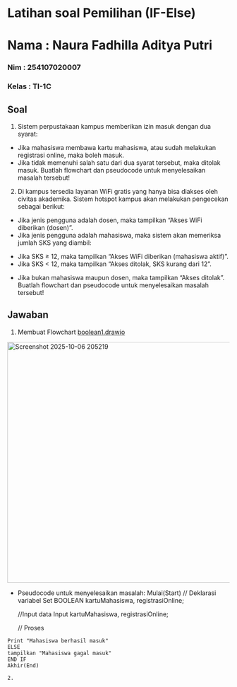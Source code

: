 # Latihan soal Pemilihan (IF-Else)
<h1> Nama   : Naura Fadhilla Aditya Putri </h1>
<h3> Nim    : 254107020007 </h3>
<h3> Kelas  : TI-1C </h3>

## Soal
1. Sistem perpustakaan kampus memberikan izin masuk dengan dua syarat:
 * Jika mahasiswa membawa kartu mahasiswa, atau sudah melakukan registrasi online, maka boleh masuk. 
 * Jika tidak memenuhi salah satu dari dua syarat tersebut, maka ditolak masuk.
Buatlah flowchart dan pseudocode untuk menyelesaikan masalah tersebut!

2. Di kampus tersedia layanan WiFi gratis yang hanya bisa diakses oleh civitas
akademika. Sistem hotspot kampus akan melakukan pengecekan sebagai berikut:

 * Jika jenis pengguna adalah dosen, maka tampilkan “Akses WiFi diberikan (dosen)”.
 * Jika jenis pengguna adalah mahasiswa, maka sistem akan memeriksa jumlah SKS
yang diambil:
- Jika SKS ≥ 12, maka tampilkan “Akses WiFi diberikan (mahasiswa aktif)”.
- Jika SKS < 12, maka tampilkan “Akses ditolak, SKS kurang dari 12”.
* Jika bukan mahasiswa maupun dosen, maka tampilkan “Akses ditolak”.
Buatlah flowchart dan pseudocode untuk menyelesaikan masalah tersebut!

## Jawaban
1. Membuat Flowchart
[boolean1.drawio](https://github.com/user-attachments/files/22723535/boolean1.drawio)
<img width="550" height="545" alt="Screenshot 2025-10-06 205219" src="https://github.com/user-attachments/assets/adf829f4-5ccc-4891-bb8a-0dc93316457e" />

* Pseudocode untuk menyelesaikan masalah:
Mulai(Start)
    // Deklarasi variabel
    Set BOOLEAN kartuMahasiswa, registrasiOnline;

    //Input data
    Input kartuMahasiswa, registrasiOnline;

    // Proses
````IF (kartuMahasiswa == "masuk") THEN
Print "Mahasiswa berhasil masuk" 
ELSE 
tampilkan "Mahasiswa gagal masuk" 
END IF 
Akhir(End)

2. 
